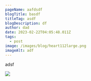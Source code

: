 ```yaml
---
pageName: aafdsdf
blogTitle: basdf
titleTag: asdf
blogDescription: df
author: dad
date: 2023-02-22T04:05:48.011Z
tags:
  - post
image: /images/blog/heart112large.png
imageAlt: adf
---
```

a﻿dsf

![](/images/blog/mad112.png)